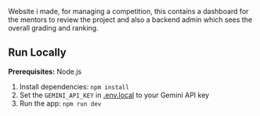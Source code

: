 

Website i made, for managing a competition, this contains a dashboard for the mentors to review the project and also a backend admin which sees the overall grading and ranking.
## Run Locally

**Prerequisites:**  Node.js


1. Install dependencies:
   `npm install`
2. Set the `GEMINI_API_KEY` in [.env.local](.env.local) to your Gemini API key
3. Run the app:
   `npm run dev`
